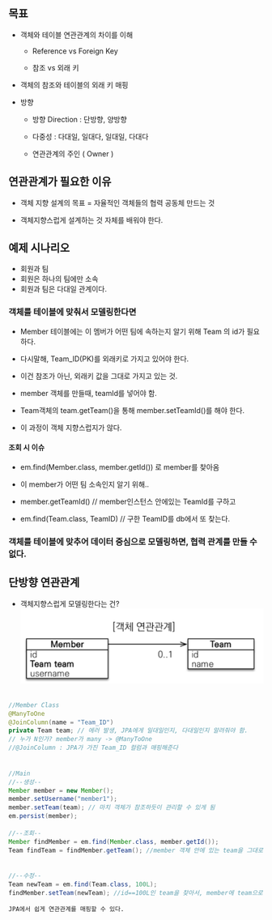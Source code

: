 ## 목표

- 객체와 테이블 연관관계의 차이를 이해

  - Reference vs Foreign Key

  - 참조 vs 외래 키

- 객체의 참조와 테이블의 외래 키 매핑

- 방향

  - 방향 Direction : 단방향, 양방향

  - 다중성 : 다대일, 일대다, 일대일, 다대다

  - 연관관계의 주인 ( Owner )

## 연관관계가 필요한 이유

- 객체 지향 설계의 목표 = 자율적인 객체들의 협력 공동체 만드는 것

- 객체지향스럽게 설계하는 것 자체를 배워야 한다.

## 예제 시나리오

- 회원과 팀
- 회원은 하나의 팀에만 소속
- 회원과 팀은 다대일 관계이다.

### 객체를 테이블에 맞춰서 모델링한다면

- Member 테이블에는 이 멤버가 어떤 팀에 속하는지 알기 위해 Team 의 id가 필요하다.

- 다시말해, Team_ID(PK)를 외래키로 가지고 있어야 한다.

- 이건 참조가 아닌, 외래키 값을 그대로 가지고 있는 것.

- member 객체를 만들때, teamId를 넣어야 함.

- Team객체의 team.getTeam()을 통해 member.setTeamId()를 해야 한다.

- 이 과정이 객체 지향스럽지가 않다.

#### 조회 시 이슈

- em.find(Member.class, member.getId()) 로 member를 찾아옴

- 이 member가 어떤 팀 소속인지 알기 위해..

- member.getTeamId() // member인스턴스 안에있는 TeamId를 구하고

- em.find(Team.class, TeamID) // 구한 TeamID를 db에서 또 찾는다.

### 객체를 테이블에 맞추어 데이터 중심으로 모델링하면, 협력 관계를 만들 수 없다.

## 단방향 연관관계

- 객체지향스럽게 모델링한다는 건?
  ![alt text](image.png)

```java

//Member Class
@ManyToOne
@JoinColumn(name = "Team_ID")
private Team team; // 에러 발생, JPA에게 일대일인지, 다대일인지 알려줘야 함.
// 누가 N인가? member가 many -> @ManyToOne
//@JoinColumn : JPA가 가진 Team_ID 컬럼과 매핑해준다


//Main
//--생성--
Member member = new Member();
member.setUsername("member1");
member.setTeam(team); // 마치 객체가 참조하듯이 관리할 수 있게 됨
em.persist(member);

//--조회--
Member findMember = em.find(Member.class, member.getId());
Team findTeam = findMember.getTeam(); //member 객체 안에 있는 team을 그대로 꺼내올 수 있다.


//--수정--
Team newTeam = em.find(Team.class, 100L);
findMember.setTeam(newTeam); //id==100L인 team을 찾아서, member에 team으로 설정(수정)
```

`JPA에서 쉽게 연관관계를 매핑할 수 있다.`
